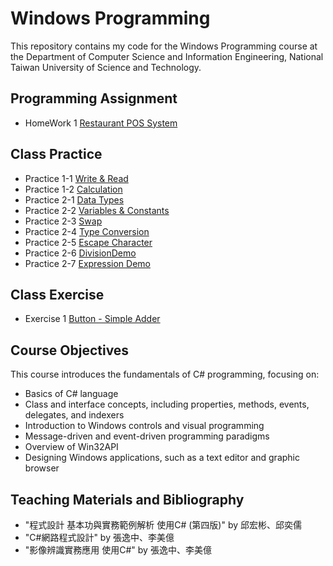 # Windows Programming
This repository contains my code for the Windows Programming course at the Department of Computer Science and Information Engineering, National Taiwan University of Science and Technology.

## Programming Assignment
- HomeWork 1 [Restaurant POS System](https://github.com/yxleong/NTUST-assignments/tree/main/CS2005701_WindowsProgramming/HomeWork1_POS)

## Class Practice
- Practice 1-1 [Write & Read](https://github.com/yxleong/NTUST-assignments/tree/main/CS2005701_WindowsProgramming/Practice1-1_WriteAndRead)
- Practice 1-2 [Calculation](https://github.com/yxleong/NTUST-assignments/tree/main/CS2005701_WindowsProgramming/Practice1-2_Calculation)
- Practice 2-1 [Data Types](https://github.com/yxleong/NTUST-assignments/tree/main/CS2005701_WindowsProgramming/Practice2-1_DataTypes)
- Practice 2-2 [Variables & Constants](https://github.com/yxleong/NTUST-assignments/tree/main/CS2005701_WindowsProgramming/Practice2-2_VariablesAndConstants)
- Practice 2-3 [Swap](https://github.com/yxleong/NTUST-assignments/tree/main/CS2005701_WindowsProgramming/Practice2-3_Swap)
- Practice 2-4 [Type Conversion](https://github.com/yxleong/NTUST-assignments/tree/main/CS2005701_WindowsProgramming/Practice2-4_TypeConversion)
- Practice 2-5 [Escape Character](https://github.com/yxleong/NTUST-assignments/tree/main/CS2005701_WindowsProgramming/Practice2-5_EscapeCharacter)
- Practice 2-6 [DivisionDemo](https://github.com/yxleong/NTUST-assignments/tree/main/CS2005701_WindowsProgramming/Practice2-6_DivisionDemo)
- Practice 2-7 [Expression Demo](https://github.com/yxleong/NTUST-assignments/tree/main/CS2005701_WindowsProgramming/Practice2-7_ExpressionDemo)

## Class Exercise
- Exercise 1 [Button - Simple Adder](https://github.com/yxleong/NTUST-assignments/tree/main/CS2005701_WindowsProgramming/Exercise1_ButtonSimpleAdder)

## Course Objectives
This course introduces the fundamentals of C# programming, focusing on:
- Basics of C# language
- Class and interface concepts, including properties, methods, events, delegates, and indexers
- Introduction to Windows controls and visual programming
- Message-driven and event-driven programming paradigms
- Overview of Win32API
- Designing Windows applications, such as a text editor and graphic browser

## Teaching Materials and Bibliography
- "程式設計 基本功與實務範例解析 使用C# (第四版)" by 邱宏彬、邱奕儒
- "C#網路程式設計" by 張逸中、李美億
- "影像辨識實務應用 使用C#" by 張逸中、李美億
